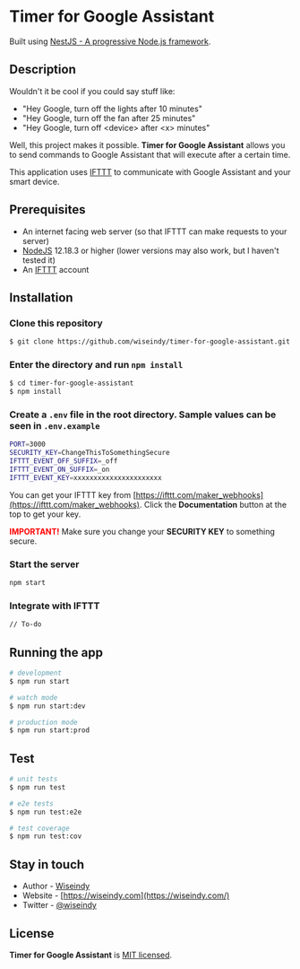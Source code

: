# Timer for Google Assistant

Built using [NestJS - A progressive Node.js framework](https://nestjs.com/).

## Description

Wouldn't it be cool if you could say stuff like:
* "Hey Google, turn off the lights after 10 minutes"
* "Hey Google, turn off the fan after 25 minutes"
* "Hey Google, turn off &lt;device&gt; after &lt;x&gt; minutes"

Well, this project makes it possible. **Timer for Google Assistant** allows you to send commands to Google Assistant that will execute after a certain time.

This application uses [IFTTT](https://ifttt.com/) to communicate with Google Assistant and your smart device.

## Prerequisites

* An internet facing web server (so that IFTTT can make requests to your server)
* [NodeJS](https://nodejs.org/en/) 12.18.3 or higher (lower versions may also work, but I haven't tested it)
* An [IFTTT](https://ifttt.com/) account

## Installation

### Clone this repository
```bash
$ git clone https://github.com/wiseindy/timer-for-google-assistant.git
```

### Enter the directory and run `npm install`

```bash
$ cd timer-for-google-assistant
$ npm install
```

### Create a `.env` file in the root directory. Sample values can be seen in `.env.example`
```bash
PORT=3000
SECURITY_KEY=ChangeThisToSomethingSecure
IFTTT_EVENT_OFF_SUFFIX=_off
IFTTT_EVENT_ON_SUFFIX=_on
IFTTT_EVENT_KEY=xxxxxxxxxxxxxxxxxxxxxx
```
You can get your IFTTT key from [https://ifttt.com/maker_webhooks](https://ifttt.com/maker_webhooks). Click the **Documentation** button at the top to get your key.

<span style="color:red">**IMPORTANT!**</span> Make sure you change your **SECURITY KEY** to something secure.

### Start the server
```bash
npm start
```

### Integrate with IFTTT
```bash
// To-do
```

## Running the app

```bash
# development
$ npm run start

# watch mode
$ npm run start:dev

# production mode
$ npm run start:prod
```

## Test

```bash
# unit tests
$ npm run test

# e2e tests
$ npm run test:e2e

# test coverage
$ npm run test:cov
```


## Stay in touch

- Author - [Wiseindy](https://wiseindy.com)
- Website - [https://wiseindy.com](https://wiseindy.com/)
- Twitter - [@wiseindy](https://twitter.com/wiseindy)

## License

  **Timer for Google Assistant** is [MIT licensed](LICENSE).
